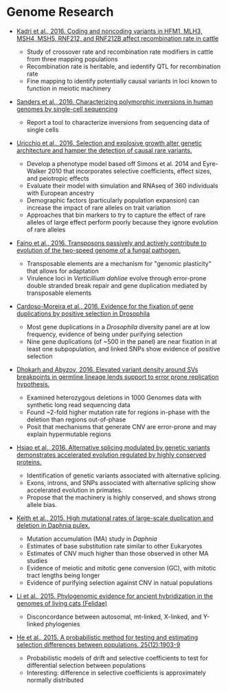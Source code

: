 # Genome Research
- [Kadri et al., 2016. Coding and noncoding variants in HFM1, MLH3, MSH4, MSH5, RNF212, and RNF212B affect recombination rate in cattle](http://genome.cshlp.org/content/26/10/1323.abstract)
    - Study of crossover rate and recombination rate modifiers in cattle from three mapping populations
    - Recombination rate is heritable, and iedentify QTL for recombination rate
    - Fine mapping to identify potentially causal variants in loci known to function in meiotic machinery
- [Sanders et al., 2016. Characterizing polymorphic inversions in human genomes by single-cell sequencing](http://genome.cshlp.org/content/early/2016/10/07/gr.201160.115.abstract)
    - Report a tool to characterize inversions from sequencing data of single cells
- [Uricchio et al., 2016. Selection and explosive growth alter genetic architecture and hamper the detection of causal rare variants.](http://genome.cshlp.org/content/26/7/863.abstract)
    - Develop a phenotype model based off Simons et al. 2014 and Eyre-Walker 2010 that incorporates selective coefficients, effect sizes, and peiotropic effects
    - Evaluate their model with simulation and RNAseq of 360 individuals with European ancestry
    - Demographic factors (particularly population expansion) can increase the impact of rare alleles on trait variation
    - Approaches that bin markers to try to capture the effect of rare alleles of large effect perform poorly because they ignore evolution of rare alleles
- [Faino et al., 2016. Transposons passively and actively contribute to evolution of the two-speed genome of a fungal pathogen.](http://genome.cshlp.org/content/early/2016/06/20/gr.204974.116.abstract)
    - Transposable elements are a mechanism for "genomic plasticity" that allows for adaptation
    - Virulence loci in *Verticillium dahliae* evolve through error-prone double stranded break repair and gene duplication mediated by transposable elements
- [Cardoso-Moreira et al., 2016. Evidence for the fixation of gene duplications by positive selection in Drosophila](http://genome.cshlp.org/content/26/6/787.abstract)
    - Most gene duplications in a *Drosophila* diversity panel are at low frequency, evidence of being under purifying selection
    - Nine gene duplications (of ~500 in the panel) are near fixation in at least one subpopulation, and linked SNPs show evidence of positive selection
- [Dhokarh and Abyzov, 2016. Elevated variant density around SVs breakpoints in germline lineage lends support to error prone replication hypothesis.](http://genome.cshlp.org/content/early/2016/05/23/gr.205484.116.abstract)
    - Examined heterozygous deletions in 1000 Genomes data with synthetic long read sequencing data
    - Found ~2-fold higher mutation rate for regions in-phase with the deletion than regions out-of-phase
    - Posit that mechanisms that generate CNV are error-prone and may explain hypermutable regions
- [Hsiao et al., 2016. Alternative splicing modulated by genetic variants demonstrates accelerated evolution regulated by highly conserved proteins.](http://genome.cshlp.org/content/early/2016/03/09/gr.193359.115.abstract)
    - Identification of genetic variants associated with alternative splicing.
    - Exons, introns, and SNPs associated with alternative splicing show accelerated evolution in primates.
    - Propose that the machinery is highly conserved, and shows strong allele bias.
- [Keith et al., 2015. High mutational rates of large-scale duplication and deletion in Daphnia pulex.](http://genome.cshlp.org/content/early/2015/12/14/gr.191338.115.abstract)
	- Mutation accumulation (MA) study in _Daphnia_
	- Estimates of base substitution rate similar to other Eukaryotes
	- Estimates of CNV much higher than those observed in other MA studies
	- Evidence of meiotic and mitotic gene conversion (GC), with mitotic tract lengths being longer
	- Evidence of purifying selection against CNV in natual populations

- [Li et al., 2015. Phylogenomic evidence for ancient hybridization in the genomes of living cats (Felidae)](http://genome.cshlp.org/content/early/2015/11/30/gr.186668.114.abstract)
	- Disconcordance between autosomal, mt-linked, X-linked, and Y-linked phylogenies

- [He et al., 2015. A probabilistic method for testing and estimating selection differences between populations. 25(12):1903-9](http://genome.cshlp.org/content/25/12/1903.abstract)
	- Probabilistic models of drift and selective coefficients to test for differential selection between populations
	- Interesting: difference in selective coefficients is approximately normally distributed
